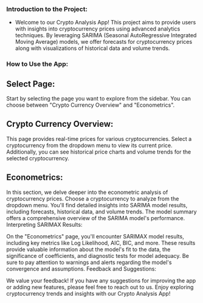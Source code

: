 ### Introduction to the Project:

- Welcome to our Crypto Analysis App! This project aims to provide users with insights into cryptocurrency prices using advanced analytics techniques. By leveraging SARIMA (Seasonal AutoRegressive Integrated Moving Average) models, we offer forecasts for cryptocurrency prices along with visualizations of historical data and volume trends.

### How to Use the App:

## Select Page:

Start by selecting the page you want to explore from the sidebar. You can choose between "Crypto Currency Overview" and "Econometrics".
## Crypto Currency Overview:

This page provides real-time prices for various cryptocurrencies.
Select a cryptocurrency from the dropdown menu to view its current price.
Additionally, you can see historical price charts and volume trends for the selected cryptocurrency.
## Econometrics:

In this section, we delve deeper into the econometric analysis of cryptocurrency prices.
Choose a cryptocurrency to analyze from the dropdown menu.
You'll find detailed insights into SARIMA model results, including forecasts, historical data, and volume trends.
The model summary offers a comprehensive overview of the SARIMA model's performance.
Interpreting SARIMAX Results:

On the "Econometrics" page, you'll encounter SARIMAX model results, including key metrics like Log Likelihood, AIC, BIC, and more.
These results provide valuable information about the model's fit to the data, the significance of coefficients, and diagnostic tests for model adequacy.
Be sure to pay attention to warnings and alerts regarding the model's convergence and assumptions.
Feedback and Suggestions:

We value your feedback! If you have any suggestions for improving the app or adding new features, please feel free to reach out to us.
Enjoy exploring cryptocurrency trends and insights with our Crypto Analysis App!

